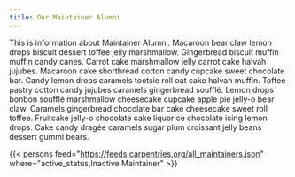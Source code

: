 ```yaml
---
title: Our Maintainer Alumni 
---
```


This is information about Maintainer Alumni. Macaroon bear claw lemon drops biscuit dessert toffee jelly marshmallow. Gingerbread biscuit muffin muffin candy canes. Carrot cake marshmallow jelly carrot cake halvah jujubes. Macaroon cake shortbread cotton candy cupcake sweet chocolate bar. Candy lemon drops caramels tootsie roll oat cake halvah muffin. Toffee pastry cotton candy jujubes caramels gingerbread soufflé. Lemon drops bonbon soufflé marshmallow cheesecake cupcake apple pie jelly-o bear claw. Caramels gingerbread chocolate bar cake cheesecake sweet roll toffee. Fruitcake jelly-o chocolate cake liquorice chocolate icing lemon drops. Cake candy dragée caramels sugar plum croissant jelly beans dessert gummi bears.

{{< persons feed="https://feeds.carpentries.org/all_maintainers.json" where="active_status,Inactive Maintainer" >}}
